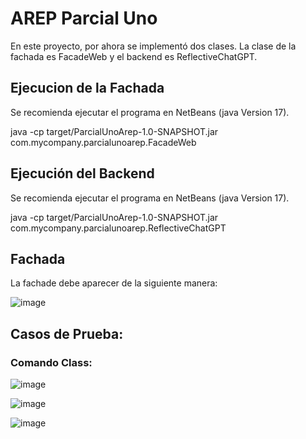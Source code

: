 # AREP Parcial Uno 
En este proyecto, por ahora se implementó dos clases. La clase de la fachada es FacadeWeb y el backend es ReflectiveChatGPT.

## Ejecucion de la Fachada
Se recomienda ejecutar el programa en NetBeans (java Version 17).

java -cp target/ParcialUnoArep-1.0-SNAPSHOT.jar com.mycompany.parcialunoarep.FacadeWeb

## Ejecución del Backend
Se recomienda ejecutar el programa en NetBeans (java Version 17).

java -cp target/ParcialUnoArep-1.0-SNAPSHOT.jar com.mycompany.parcialunoarep.ReflectiveChatGPT

## Fachada
La fachade debe aparecer de la siguiente manera:

![image](https://github.com/FDanielMC/ArepParcialUno/assets/123689924/0b3e430f-90fd-4f15-890d-06ad95f191db)

## Casos de Prueba:

### Comando Class:

![image](https://github.com/FDanielMC/ArepParcialUno/assets/123689924/65f88a74-a170-4534-a00f-8b3f8112b8ee)

![image](https://github.com/FDanielMC/ArepParcialUno/assets/123689924/dc27a00f-9ad0-4116-ac2d-7b61f18b22a4)

![image](https://github.com/FDanielMC/ArepParcialUno/assets/123689924/3af48f8a-86af-4d8a-bd6b-0755e4ce1b51)


